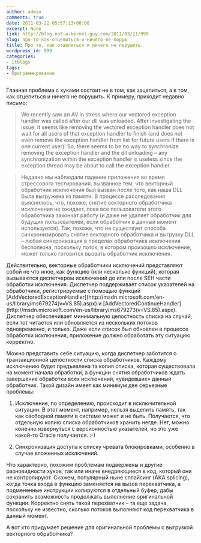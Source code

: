 ```yaml
---
author: admin
comments: true
date: 2011-03-22 05:57:13+00:00
excerpt: None
link: http://blog.not-a-kernel-guy.com/2011/03/21/999
slug: про-то-как-отцепиться-и-ничего-не-поруш
title: Про то, как отцепиться и ничего не порушить.
wordpress_id: 999
categories:
- itblogs
tags:
- Программирование
---
```


Главная проблема с хуками состоит не в том, как зацепиться, а в том, как отцепиться и ничего не порушить. К примеру, приходит недавно письмо:



> We recently saw an AV in stress where our vectored exception handler was called after our dll was unloaded.  After investigating the issue, it seems like removing the vectored exception handler does not wait for all users of that exception handler to finish (and does not even remove the exception handler from list for future users if there is one current user).  So, there seems to be no way to synchronize removing the exception handler and the dll unloading – any synchronization within the exception handler is useless since the exception thread may be about to call the exception handler.


> Недавно мы наблюдали падение приложения во время стрессового тестирования, вызванное тем, что векторный обработчик исключения был вызван после того, как наша DLL была выгружена из памяти. В процессе расследования выяснилось, что, похоже, снятие векторного обработчика исключения не ожидает, пока все пользователи этого обработчика закончат работу (и даже не удаляет обработчик для будущих пользователей, если обработчик в данный момент используется). Так, похоже, что не существует способа синхронизировать снятие векторного обработчика и выгрузку DLL – любая синхронизация в пределах обработчика исключения бесполезна, поскольку поток, в котором произошло исключение, может только готовится вызвать обработчик исключения.



<!-- more -->Действительно, векторные обработчики исключений представляют собой не что иное, как функцию (или несколько функций), которая вызываются диспетчером исключений до или после SEH части обработки исключения. Диспетчер поддерживает список указателей на обработчики, регистрируемые с помощью функций [AddVectoredExceptionHandler](http://msdn.microsoft.com/en-us/library/ms679274(v=VS.85).aspx) и [AddVectoredContinueHandler](http://msdn.microsoft.com/en-us/library/ms679273(v=VS.85).aspx). Диспетчер обеспечивает минимальную целостность списка на случай, если тот читается или обновляется из нескольких потоков одновременно, и только. Даже если список был обновлен в процессе обработки исключения, приложение должно обработать эту ситуацию корректно.

Можно представить себе ситуацию, когда диспетчер заботится о транзакционной целостности списка обработчиков. Каждому исключению будет предъявлена та копия списка, которая существовала на момент начала обработки, а функции снятия обработчиков ждать завершение обработки всех исключений, «увидевших» данный обработчик. Такой дизайн имеет как минимум две серьезные проблемы:




	
  1. Исключение, по определению, происходит в исключительной ситуации. В этот момент, например, нельзя выделить память, так как свободной памяти в системе может и не быть. Получается, что отдельную копию списка обработчиков хранить негде. Нет, можно конечно извернуться с версионностью указателей, но это уже какой-то Oracle получается. :-)

	
  2. Синхронизация доступа к списку чревата блокировками, особенно в случае вложенных исключений.


Что характерно, похожим проблемам подвержены и другие разновидности хуков, так или иначе внедряющиеся в код, который они не контролируют. Скажем, популярный ныне сплайсинг (AKA splicing), когда точка входа в функцию заменяется на вызов перехватчика, а подмененные инструкции копируются в отдельный буфер, дабы сохранить возможность продолжать выполнение оригинальной функции. Корректно снять такой перехватчик – та еще задача, поскольку не известно, сколько потоков выполняют код перехватчика в данный момент.

А вот кто придумает решение для оригинальной проблемы с выгрузкой векторного обработчика?

